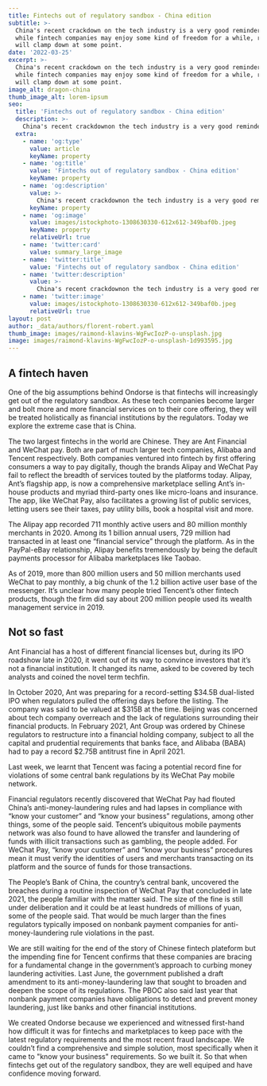 ```yaml
---
title: Fintechs out of regulatory sandbox - China edition
subtitle: >-
  China's recent crackdown on the tech industry is a very good reminder that
  while fintech companies may enjoy some kind of freedom for a while, regulators
  will clamp down at some point.
date: '2022-03-25'
excerpt: >-
  China's recent crackdown on the tech industry is a very good reminder that
  while fintech companies may enjoy some kind of freedom for a while, regulators
  will clamp down at some point.
image_alt: dragon-china
thumb_image_alt: lorem-ipsum
seo:
  title: 'Fintechs out of regulatory sandbox - China edition'
  description: >-
    China's recent crackdownon the tech industry is a very good reminder that while fintech companies may enjoy some kind of freedom for a while, regulators will clamp down at some point.
  extra:
    - name: 'og:type'
      value: article
      keyName: property
    - name: 'og:title'
      value: 'Fintechs out of regulatory sandbox - China edition'
      keyName: property
    - name: 'og:description'
      value: >-
        China's recent crackdownon the tech industry is a very good reminder that while fintech companies may enjoy some kind of freedom for a while, regulators will clamp down at some point.
      keyName: property
    - name: 'og:image'
      value: images/istockphoto-1308630330-612x612-349baf0b.jpeg
      keyName: property
      relativeUrl: true
    - name: 'twitter:card'
      value: summary_large_image
    - name: 'twitter:title'
      value: 'Fintechs out of regulatory sandbox - China edition'
    - name: 'twitter:description'
      value: >-
        China's recent crackdownon the tech industry is a very good reminder that while fintech companies may enjoy some kind of freedom for a while, regulators will clamp down at some point.
    - name: 'twitter:image'
      value: images/istockphoto-1308630330-612x612-349baf0b.jpeg
      relativeUrl: true
layout: post
author: _data/authors/florent-robert.yaml
thumb_image: images/raimond-klavins-WgFwcIozP-o-unsplash.jpg
image: images/raimond-klavins-WgFwcIozP-o-unsplash-1d993595.jpg
---
```

## A fintech haven

One of the big assumptions behind Ondorse is that fintechs will increasingly get out of the regulatory sandbox. As these tech companies become larger and bolt more and more financial services on to their core offering, they will be treated holistically as financial institutions by the regulators. Today we explore the extreme case that is China.

The two largest fintechs in the world are Chinese. They are Ant Financial and WeChat pay. Both are part of much larger tech companies, Alibaba and Tencent respectively. Both companies ventured into fintech by first offering consumers a way to pay digitally, though the brands Alipay and WeChat Pay fail to reflect the breadth of services touted by the platforms today. Alipay, Ant’s flagship app, is now a comprehensive marketplace selling Ant’s in-house products and myriad third-party ones like micro-loans and insurance. The app, like WeChat Pay, also facilitates a growing list of public services, letting users see their taxes, pay utility bills, book a hospital visit and more.

The Alipay app recorded 711 monthly active users and 80 million monthly merchants in 2020. Among its 1 billion annual users, 729 million had transacted in at least one “financial service” through the platform. As in the PayPal-eBay relationship, Alipay benefits tremendously by being the default payments processor for Alibaba marketplaces like Taobao.

As of 2019, more than 800 million users and 50 million merchants used WeChat to pay monthly, a big chunk of the 1.2 billion active user base of the messenger. It’s unclear how many people tried Tencent’s other fintech products, though the firm did say about 200 million people used its wealth management service in 2019.

## Not so fast

Ant Financial has a host of different financial licenses but, during its IPO roadshow late in 2020, it went out of its way to convince investors that it’s not a financial institution. It changed its name, asked to be covered by tech analysts and coined the novel term techfin.

In October 2020, Ant was preparing for a record-setting $34.5B dual-listed IPO when regulators pulled the offering days before the listing. The company was said to be valued at $315B at the time. Beijing was concerned about tech company overreach and the lack of regulations surrounding their financial products. In February 2021, Ant Group was ordered by Chinese regulators to restructure into a financial holding company, subject to all the capital and prudential requirements that banks face, and Alibaba (BABA) had to pay a record $2.75B antitrust fine in April 2021.

Last week, we learnt that Tencent was facing a potential record fine for violations of some central bank regulations by its WeChat Pay mobile network.

Financial regulators recently discovered that WeChat Pay had flouted China’s anti-money-laundering rules and had lapses in compliance with “know your customer” and “know your business” regulations, among other things, some of the people said. Tencent’s ubiquitous mobile payments network was also found to have allowed the transfer and laundering of funds with illicit transactions such as gambling, the people added. For WeChat Pay, “know your customer” and “know your business” procedures mean it must verify the identities of users and merchants transacting on its platform and the source of funds for those transactions.

The People’s Bank of China, the country’s central bank, uncovered the breaches during a routine inspection of WeChat Pay that concluded in late 2021, the people familiar with the matter said. The size of the fine is still under deliberation and it could be at least hundreds of millions of yuan, some of the people said. That would be much larger than the fines regulators typically imposed on nonbank payment companies for anti-money-laundering rule violations in the past.

We are still waiting for the end of the story of Chinese fintech plateform but the impending fine for Tencent confirms that these companies are bracing for a fundamental change in the government’s approach to curbing money laundering activities. Last June, the government published a draft amendment to its anti-money-laundering law that sought to broaden and deepen the scope of its regulations. The PBOC also said last year that nonbank payment companies have obligations to detect and prevent money laundering, just like banks and other financial institutions.

We created Ondorse because we experienced and witnessed first-hand how difficult it was for fintechs and marketplaces to keep pace with the latest regulatory requirements and the most recent fraud landscape. We couldn’t find a comprehensive and simple solution, most specifically when it came to "know your business" requirements. So we built it. So that when fintechs get out of the regulatory sandbox, they are well equiped and have confidence moving forward.
